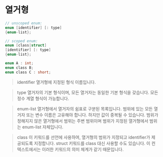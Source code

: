 # 열거형

```C
// unscoped enum:  
enum [identifier] [: type]  
{enum-list};

// scoped enum:  
enum [class|struct]   
[identifier] [: type]   
{enum-list};  
```

```C
enum A : int;
enum class B;
enum class C : short;
```

>identifier 열거형에 지정된 형식 이름입니다.

>type 열거자의 기본 형식이며, 모든 열거자는 동일한 기본 형식을 갖습니다. 모든 정수 계열 형식이 가능합니다.

>enum-list 열거형에서 열거자의 쉼표로 구분된 목록입니다. 범위에 있는 모든 열거자 또는 변수 이름은 고유해야 합니다. 하지만 값이 중복될 수 있습니다. 범위가 정해지지 않은 열거형에서 범위는 주변 범위이며 범위가 지정된 열거형에서 범위는 enum-list 자체입니다.

>class 이 키워드를 선언에 사용하여, 열거형의 범위가 지정되고 identifier가 제공되도록 지정합니다. struct 키워드를 class 대신 사용할 수도 있습니다. 이 컨텍스트에서는 이러한 키워드의 의미 체계가 같기 때문입니다.